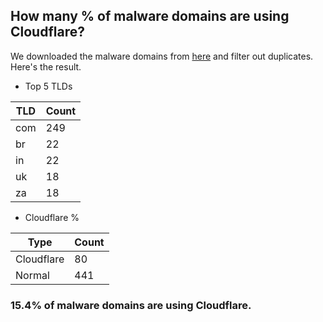 ## How many % of malware domains are using Cloudflare?


We downloaded the malware domains from [here](https://urlhaus.abuse.ch) and filter out duplicates.
Here's the result.


[//]: # (start replacement)


- Top 5 TLDs

| TLD | Count |
| --- | --- |
| com | 249 |
| br | 22 |
| in | 22 |
| uk | 18 |
| za | 18 |


- Cloudflare %

| Type | Count |
| --- | --- |
| Cloudflare | 80 |
| Normal | 441 |


### 15.4% of malware domains are using Cloudflare.